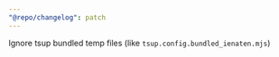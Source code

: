 ```yaml
---
"@repo/changelog": patch
---
```


Ignore tsup bundled temp files (like `tsup.config.bundled_ienaten.mjs`)
